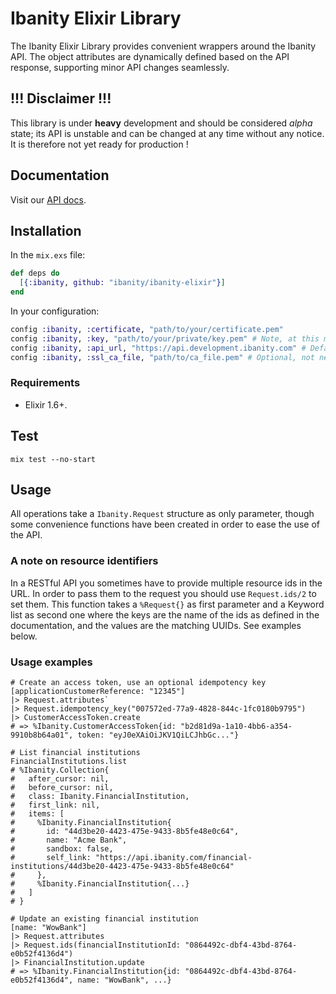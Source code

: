 # Ibanity Elixir Library

The Ibanity Elixir Library provides convenient wrappers around the Ibanity API. The object attributes are dynamically defined based on the API response, supporting minor API changes seamlessly.

## !!! Disclaimer !!!

This library is under **heavy** development and should be considered *alpha* state; its API is unstable and can be changed at any time without any notice.
It is therefore not yet ready for production !

## Documentation

Visit our [API docs](https://documentation.ibanity.com/api).

## Installation

In the `mix.exs` file:
```elixir
def deps do
  [{:ibanity, github: "ibanity/ibanity-elixir"}]
end
```

In your configuration:
```elixir
config :ibanity, :certificate, "path/to/your/certificate.pem"
config :ibanity, :key, "path/to/your/private/key.pem" # Note, at this moment it doesn't support encrypted key !
config :ibanity, :api_url, "https://api.development.ibanity.com" # Default is "https://api.ibanity.com"
config :ibanity, :ssl_ca_file, "path/to/ca_file.pem" # Optional, not needed in production
```

### Requirements

* Elixir 1.6+.

## Test

`mix test --no-start`

## Usage

All operations take a `Ibanity.Request` structure as only parameter, though some convenience functions have been created in order to ease the use of the API.

### A note on resource identifiers

In a RESTful API you sometimes have to provide multiple resource ids in the URL.
In order to pass them to the request you should use `Request.ids/2` to set them.
This function takes a `%Request{}` as first parameter and a Keyword list as second one where the keys are the name of the ids as defined in the documentation, and the values are the matching UUIDs.
See examples below.

### Usage examples

```
# Create an access token, use an optional idempotency key
[applicationCustomerReference: "12345"]
|> Request.attributes`
|> Request.idempotency_key("007572ed-77a9-4828-844c-1fc0180b9795")
|> CustomerAccessToken.create
# => %Ibanity.CustomerAccessToken{id: "b2d81d9a-1a10-4bb6-a354-9910b8b64a01", token: "eyJ0eXAiOiJKV1QiLCJhbGc..."}

# List financial institutions
FinancialInstitutions.list
# %Ibanity.Collection{
#   after_cursor: nil,
#   before_cursor: nil,
#   class: Ibanity.FinancialInstitution,
#   first_link: nil,
#   items: [
#     %Ibanity.FinancialInstitution{
#       id: "44d3be20-4423-475e-9433-8b5fe48e0c64",
#       name: "Acme Bank",
#       sandbox: false,
#       self_link: "https://api.ibanity.com/financial-institutions/44d3be20-4423-475e-9433-8b5fe48e0c64"
#     },
#     %Ibanity.FinancialInstitution{...}
#   ]
# }

# Update an existing financial institution
[name: "WowBank"]
|> Request.attributes
|> Request.ids(financialInstitutionId: "0864492c-dbf4-43bd-8764-e0b52f4136d4")
|> FinancialInstitution.update
# => %Ibanity.FinancialInstitution{id: "0864492c-dbf4-43bd-8764-e0b52f4136d4", name: "WowBank", ...}
```